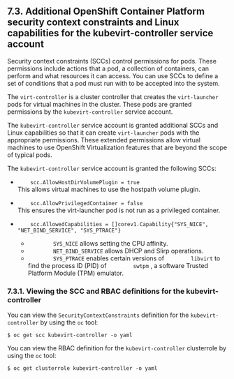 ## 7.3. Additional OpenShift Container Platform security context constraints and Linux capabilities for the kubevirt-controller service account




Security context constraints (SCCs) control permissions for pods. These permissions include actions that a pod, a collection of containers, can perform and what resources it can access. You can use SCCs to define a set of conditions that a pod must run with to be accepted into the system.

The `virt-controller` is a cluster controller that creates the `virt-launcher` pods for virtual machines in the cluster. These pods are granted permissions by the `kubevirt-controller` service account.

The `kubevirt-controller` service account is granted additional SCCs and Linux capabilities so that it can create `virt-launcher` pods with the appropriate permissions. These extended permissions allow virtual machines to use OpenShift Virtualization features that are beyond the scope of typical pods.

The `kubevirt-controller` service account is granted the following SCCs:

-  `    scc.AllowHostDirVolumePlugin = true`     
This allows virtual machines to use the hostpath volume plugin.
-  `    scc.AllowPrivilegedContainer = false`     
This ensures the virt-launcher pod is not run as a privileged container.
-  `    scc.AllowedCapabilities = []corev1.Capability{"SYS_NICE", "NET_BIND_SERVICE", "SYS_PTRACE"}`     

    
    
    -  `        SYS_NICE` allows setting the CPU affinity.
    -  `        NET_BIND_SERVICE` allows DHCP and Slirp operations.
    -  `        SYS_PTRACE` enables certain versions of `        libvirt` to find the process ID (PID) of `        swtpm` , a software Trusted Platform Module (TPM) emulator.
    


### 7.3.1. Viewing the SCC and RBAC definitions for the kubevirt-controller




You can view the `SecurityContextConstraints` definition for the `kubevirt-controller` by using the `oc` tool:

```
$ oc get scc kubevirt-controller -o yaml
```

You can view the RBAC definition for the `kubevirt-controller` clusterrole by using the `oc` tool:

```
$ oc get clusterrole kubevirt-controller -o yaml
```

